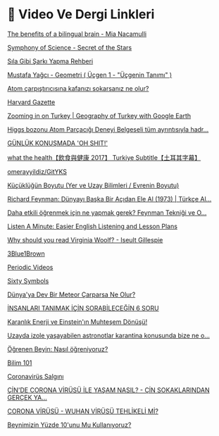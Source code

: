 # 🔗 Video Ve Dergi Linkleri
[The benefits of a bilingual brain - Mia Nacamulli](https://www.youtube.com/watch?v=MMmOLN5zBLY)

[Symphony of Science - Secret of the Stars](https://www.youtube.com/watch?v=BuxFXHircaI)

[Sıla Gibi Şarkı Yapma Rehberi](https://www.youtube.com/watch?v=AbBRiafOSlE)

[Mustafa Yağcı - Geometri ( Üçgen 1 - "Üçgenin Tanımı" )](https://www.youtube.com/watch?v=vR4d8cfNQZ0&list=PLgKrBtfZfSX2QHBHoWLQmF2ITMQjKuKZl&index=1)

[Atom çarpıştırıcısına kafanızı sokarsanız ne olur?](https://www.youtube.com/watch?v=TUo2nPWlV74)

[Harvard Gazette](https://news.harvard.edu/)

[Zooming in on Turkey | Geography of Turkey with Google Earth](https://youtu.be/A44bVaeFJhk)

[Higgs bozonu Atom Parçacığı Deneyi Belgeseli  tüm ayrıntısıyla hadr...](https://www.youtube.com/watch?v=tn2Y8zzd8LQ)

[GÜNLÜK KONUŞMADA 'OH SHIT!'](https://youtu.be/-DSLNxThYtU)

[what the health【飲食與健康 2017】 Turkiye Subtitle【土耳其字幕】](https://www.youtube.com/watch?v=NrhSQFrM9to)

[omerayyildiz/GitYKS](https://github.com/omerayyildiz/GitYKS)

[Küçüklüğün Boyutu (Yer ve Uzay Bilimleri / Evrenin Boyutu)](https://www.youtube.com/watch?v=uVR37AsAupQ&list=PLcK4c2anPP-tRJXFlswVJdv1gzbGbYZrO)

[Richard Feynman: Dünyayı Başka Bir Açıdan Ele Al (1973) | Türkçe Al...](https://www.youtube.com/watch?v=Nu_DQH9mUII)

[Daha etkili öğrenmek için ne yapmak gerek? Feynman Tekniği ve O...](https://www.youtube.com/watch?v=EMlNstwTHfU)

[Listen A Minute: Easier English Listening and Lesson Plans](https://listenaminute.com/)

[Why should you read Virginia Woolf? - Iseult Gillespie](https://youtu.be/DcMLkce_BLg)

[3Blue1Brown](https://www.youtube.com/channel/UCYO_jab_esuFRV4b17AJtAw)

[Periodic Videos](https://www.youtube.com/user/periodicvideos)

[Sixty Symbols](https://www.youtube.com/user/sixtysymbols)

[Dünya'ya Dev Bir Meteor Çarparsa Ne Olur?](https://www.youtube.com/watch?v=GSgbC2BGqqM)

[İNSANLARI TANIMAK İÇİN SORABİLECEĞİN 6 SORU](https://www.youtube.com/watch?v=YINk0zcMDF8)

[Karanlık Enerji ve Einstein'ın Muhteşem Dönüşü!](https://www.youtube.com/watch?v=mgZzLOejNtE)

[Uzayda izole yaşayabilen astronotlar karantina konusunda bize ne o...](https://m.youtube.com/watch?v=fXIbknxEzc0)

[Öğrenen Beyin: Nasıl öğreniyoruz?](https://youtu.be/h4ALOPsyu1w)

[Bilim 101](https://www.youtube.com/channel/UCdp2nCbhgw2nw-xZuZPHLiA/featured)

[Coronavirüs Salgını](https://www.youtube.com/watch?v=yjfXTzzXBFk)

[ÇİN'DE CORONA VİRÜSÜ İLE YAŞAM NASIL? - ÇİN SOKAKLARINDAN GERÇEK YA...](https://www.youtube.com/watch?v=p2-2vUSrD-Q)

[CORONA VİRÜSÜ - WUHAN VİRÜSÜ TEHLİKELİ Mİ?](https://www.youtube.com/watch?v=MG-o-Ggj370&t=745s)

[Beynimizin Yüzde 10'unu Mu Kullanıyoruz?](https://www.youtube.com/watch?v=UhqsfgrfB-w)

[]()

[]()

[]()

[]()

